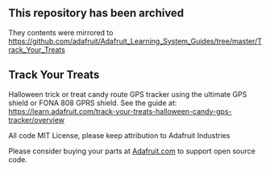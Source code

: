 ## This repository has been archived

They contents were mirrored to https://github.com/adafruit/Adafruit_Learning_System_Guides/tree/master/Track_Your_Treats

## Track Your Treats
Halloween trick or treat candy route GPS tracker using the ultimate GPS shield or FONA 808 GPRS shield.  See the guide at: https://learn.adafruit.com/track-your-treats-halloween-candy-gps-tracker/overview

All code MIT License, please keep attribution to Adafruit Industries

Please consider buying your parts at [Adafruit.com](https://www.adafruit.com) to support open source code.

